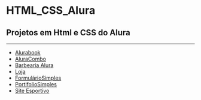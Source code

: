 # HTML_CSS_Alura
 <h2>Projetos em Html e CSS do Alura</h2>

 <hr>
<ul>
<li><a href="https://leoxavier95.github.io/HTML_CSS_Alura\Projetos\Alurabook/">Alurabook</a>
    <li><a href="https://leoxavier95.github.io/HTML_CSS_Alura\Projetos\AluraCombo/">AluraCombo</a>
    <li><a href="https://leoxavier95.github.io/HTML_CSS_Alura/Projetos/BarbeariaAlura/">Barbearia Alura</a>
    <li><a href="https://leoxavier95.github.io/HTML_CSS_Alura/">Loja</a>
    <li><a href="https://leoxavier95.github.io/HTML_CSS_Alura\Projetos\formulario1/">FormulárioSimples</a>
    <li><a href="https://leoxavier95.github.io/HTML_CSS_Alura\Projetos\Portifolio1/">PortifolioSimples</a>
    <li><a href="https://leoxavier95.github.io/Alura\HTML_CSS_Alura\Projetos/Site_radical">Site Esportivo</a>


